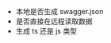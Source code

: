 <!--
 * @Author: Mr.Cong Wei
 * @Date: 2023-04-19 20:07:29
 * @LastEditTime: 2023-04-22 11:05:30
-->

- 本地是否生成 swagger.json
- 是否直接在远程读取数据
- 生成 ts 还是 js 类型
